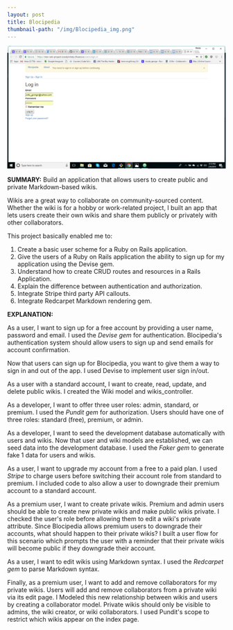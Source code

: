```yaml
---
layout: post
title: Blocipedia
thumbnail-path: "/img/Blocipedia_img.png"
---
```


!['Blocipedia'](/img/Blocipedia_img.png)

**SUMMARY:**
Build an application that allows users to create public and private Markdown-based wikis.

Wikis are a great way to collaborate on community-sourced content. Whether the wiki is for a hobby or work-related project, I built an app that lets users create their own wikis and share them publicly or privately with other collaborators.

This project basically enabled me to:

1. Create a basic user scheme for a Ruby on Rails application.
2. Give the users of a Ruby on Rails application the ability to sign up for my application using the Devise gem.
3. Understand how to create CRUD routes and resources in a Rails Application.
4. Explain the difference between authentication and authorization.
5. Integrate Stripe third party API callouts.
6. Integrate Redcarpet Markdown rendering gem.

**EXPLANATION:**

As a user, I want to sign up for a free account by providing a user name, password and email.  I used the *Devise gem* for authentication. Blocipedia's authentication system should allow users to sign up and send emails for account confirmation.

Now that users can sign up for Blocipedia, you want to give them a way to sign in and out of the app. I used Devise to implement user sign in/out.

As a user with a standard account, I want to create, read, update, and delete public wikis.  I created the Wiki model and wikis_controller.

As a developer, I want to offer three user roles: admin, standard, or premium. I used the *Pundit gem* for authorization. Users should have one of three roles: standard (free), premium, or admin.

As a developer, I want to seed the development database automatically with users and wikis.  Now that user and wiki models are established, we can seed data into the development database. I used the *Faker gem* to generate fake 1 data for users and wikis.

As a user, I want to upgrade my account from a free to a paid plan.  I used *Stripe* to charge users before switching their account role from standard to premium. I included code to also allow a user to downgrade their premium account to a standard account.

As a premium user, I want to create private wikis.  Premium and admin users should be able to create new private wikis and make public wikis private. I checked the user's role before allowing them to edit a wiki's private attribute.  Since Blocipedia allows premium users to downgrade their accounts, what should happen to their private wikis? I built a user flow for this scenario which prompts the user with a reminder that their private wikis will become public if they downgrade their account.

As a user, I want to edit wikis using Markdown syntax.  I used the *Redcarpet gem* to parse Markdown syntax.

Finally, as a premium user, I want to add and remove collaborators for my private wikis.  Users will add and remove collaborators from a private wiki via its edit page. I Modeled this new relationship between wikis and users by creating a collaborator model. Private wikis should only be visible to admins, the wiki creator, or wiki collaborators. I used Pundit's scope to restrict which wikis appear on the index page.
